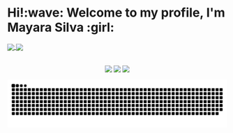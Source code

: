 <h1>  Hi!:wave:  Welcome to my profile, I'm Mayara Silva :girl: </h1>

 <div>
  <a href="https://github.com/mayaradeveloper">
  <img height="180em"   align="center" src="https://github-readme-stats.vercel.app/api?username=mayaradeveloper&show_icons=true&theme=jolly&include_all_commits=true&count_private=true"/>
  <img height="180em"  align="center" src="https://github-readme-stats.vercel.app/api/top-langs/?username=ellen2121&&layout=compact&hide=shell&theme=jolly"/>
</div>
  
<br>
 <br>
<div  align="center"> 
  <a href="https://www.youtube.com/channel/UCV20YEmCJUB8CrRQpIfDSyg" target="_blank"><img heigth="190" width="190" src="https://img.shields.io/badge/-Youtube-%23EA4335?style=for-the-badge&logo=youtube&logoColor=white" target="_blank"></a>
  <a href="https://www.instagram.com/mayara.jds/" target="_blank"><img heigth="220" width="220" src="https://img.shields.io/badge/-Instagram-%23E4405F?style=for-the-badge&logo=instagram&logoColor=white" target="_blank"></a>
  <a href="https://www.linkedin.com/in/mayarajds/" target="_blank"><img heigth="200" width="200" src="https://img.shields.io/badge/-LinkedIn-%230077B5?style=for-the-badge&logo=linkedin&logoColor=white" target="_blank"></a> 
 
  ![Snake animation](https://github.com/ellen2121/ellen2121/blob/output/github-contribution-grid-snake.svg)
 
</div>
